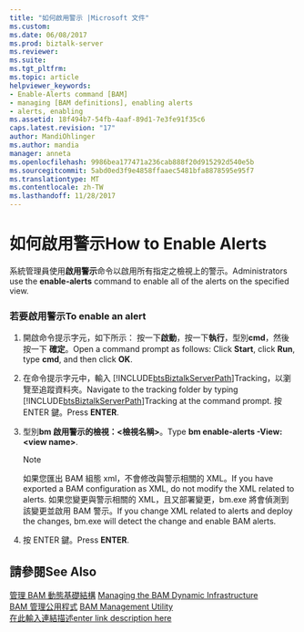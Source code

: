 ```yaml
---
title: "如何啟用警示 |Microsoft 文件"
ms.custom: 
ms.date: 06/08/2017
ms.prod: biztalk-server
ms.reviewer: 
ms.suite: 
ms.tgt_pltfrm: 
ms.topic: article
helpviewer_keywords:
- Enable-Alerts command [BAM]
- managing [BAM definitions], enabling alerts
- alerts, enabling
ms.assetid: 18f494b7-54fb-4aaf-89d1-7e3fe91f35c6
caps.latest.revision: "17"
author: MandiOhlinger
ms.author: mandia
manager: anneta
ms.openlocfilehash: 9986bea177471a236cab888f20d915292d540e5b
ms.sourcegitcommit: 5abd0ed3f9e4858ffaaec5481bfa8878595e95f7
ms.translationtype: MT
ms.contentlocale: zh-TW
ms.lasthandoff: 11/28/2017
---
```

# <a name="how-to-enable-alerts"></a><span data-ttu-id="aeeb9-102">如何啟用警示</span><span class="sxs-lookup"><span data-stu-id="aeeb9-102">How to Enable Alerts</span></span>
<span data-ttu-id="aeeb9-103">系統管理員使用**啟用警示**命令以啟用所有指定之檢視上的警示。</span><span class="sxs-lookup"><span data-stu-id="aeeb9-103">Administrators use the **enable-alerts** command to enable all of the alerts on the specified view.</span></span>  
  
### <a name="to-enable-an-alert"></a><span data-ttu-id="aeeb9-104">若要啟用警示</span><span class="sxs-lookup"><span data-stu-id="aeeb9-104">To enable an alert</span></span>  
  
1.  <span data-ttu-id="aeeb9-105">開啟命令提示字元，如下所示： 按一下**啟動**，按一下**執行**，型別**cmd**，然後按一下 **確定**。</span><span class="sxs-lookup"><span data-stu-id="aeeb9-105">Open a command prompt as follows: Click **Start**, click **Run**, type **cmd**, and then click **OK**.</span></span>  
  
2.  <span data-ttu-id="aeeb9-106">在命令提示字元中，輸入 [!INCLUDE[btsBiztalkServerPath](../includes/btsbiztalkserverpath-md.md)]Tracking，以瀏覽至追蹤資料夾。</span><span class="sxs-lookup"><span data-stu-id="aeeb9-106">Navigate to the tracking folder by typing [!INCLUDE[btsBiztalkServerPath](../includes/btsbiztalkserverpath-md.md)]Tracking at the command prompt.</span></span> <span data-ttu-id="aeeb9-107">按 ENTER 鍵。</span><span class="sxs-lookup"><span data-stu-id="aeeb9-107">Press **ENTER**.</span></span>  
  
3.  <span data-ttu-id="aeeb9-108">型別**bm 啟用警示的檢視：\<檢視名稱\>**。</span><span class="sxs-lookup"><span data-stu-id="aeeb9-108">Type **bm enable-alerts -View:\<view name\>**.</span></span>  
  
    > [!NOTE]
    >  <span data-ttu-id="aeeb9-109">如果您匯出 BAM 組態 xml，不會修改與警示相關的 XML。</span><span class="sxs-lookup"><span data-stu-id="aeeb9-109">If you have exported a BAM configuration as XML, do not modify the XML related to alerts.</span></span> <span data-ttu-id="aeeb9-110">如果您變更與警示相關的 XML，且又部署變更，bm.exe 將會偵測到該變更並啟用 BAM 警示。</span><span class="sxs-lookup"><span data-stu-id="aeeb9-110">If you change XML related to alerts and deploy the changes, bm.exe will detect the change and enable BAM alerts.</span></span>  
  
4.  <span data-ttu-id="aeeb9-111">按 ENTER 鍵。</span><span class="sxs-lookup"><span data-stu-id="aeeb9-111">Press **ENTER**.</span></span>  
  
## <a name="see-also"></a><span data-ttu-id="aeeb9-112">請參閱</span><span class="sxs-lookup"><span data-stu-id="aeeb9-112">See Also</span></span>  
 <span data-ttu-id="aeeb9-113">[管理 BAM 動態基礎結構](../core/managing-the-bam-dynamic-infrastructure.md) </span><span class="sxs-lookup"><span data-stu-id="aeeb9-113">[Managing the BAM Dynamic Infrastructure](../core/managing-the-bam-dynamic-infrastructure.md) </span></span>  
 <span data-ttu-id="aeeb9-114">[BAM 管理公用程式](../core/bam-management-utility.md) </span><span class="sxs-lookup"><span data-stu-id="aeeb9-114">[BAM Management Utility](../core/bam-management-utility.md) </span></span>  
 [<span data-ttu-id="aeeb9-115">在此輸入連結描述</span><span class="sxs-lookup"><span data-stu-id="aeeb9-115">enter link description here</span></span>](../core/how-to-disable-alerts.md)